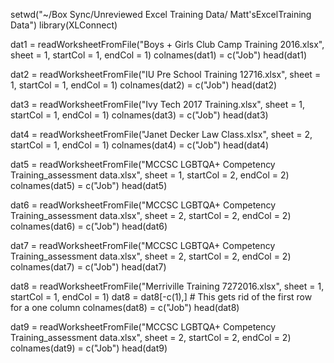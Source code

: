 setwd("~/Box Sync/Unreviewed Excel Training Data/ Matt'sExcelTraining Data")
library(XLConnect)

dat1 = readWorksheetFromFile("Boys + Girls Club Camp Training 2016.xlsx", sheet = 1, startCol = 1, endCol = 1)
colnames(dat1) = c("Job")
head(dat1)

dat2 = readWorksheetFromFile("IU Pre School Training 12716.xlsx", sheet = 1, startCol = 1, endCol = 1)
colnames(dat2) = c("Job")
head(dat2)

dat3 = readWorksheetFromFile("Ivy Tech 2017 Training.xlsx", sheet = 1, startCol = 1, endCol = 1)
colnames(dat3) = c("Job")
head(dat3)

dat4 = readWorksheetFromFile("Janet Decker Law Class.xlsx", sheet = 2, startCol = 1, endCol = 1)
colnames(dat4) = c("Job")
head(dat4)

dat5 = readWorksheetFromFile("MCCSC LGBTQA+ Competency Training_assessment data.xlsx", sheet = 1, startCol = 2, endCol = 2)
colnames(dat5) = c("Job")
head(dat5)

dat6 = readWorksheetFromFile("MCCSC LGBTQA+ Competency Training_assessment data.xlsx", sheet = 2, startCol = 2, endCol = 2)
colnames(dat6) = c("Job")
head(dat6)

dat7 = readWorksheetFromFile("MCCSC LGBTQA+ Competency Training_assessment data.xlsx", sheet = 2, startCol = 2, endCol = 2)
colnames(dat7) = c("Job")
head(dat7)

dat8 = readWorksheetFromFile("Merriville Training 7272016.xlsx", sheet = 1, startCol = 1, endCol = 1)
dat8 = dat8[-c(1),] # This gets rid of the first row for a one column
colnames(dat8) = c("Job")
head(dat8)

dat9 = readWorksheetFromFile("MCCSC LGBTQA+ Competency Training_assessment data.xlsx", sheet = 2, startCol = 2, endCol = 2)
colnames(dat9) = c("Job")
head(dat9)




